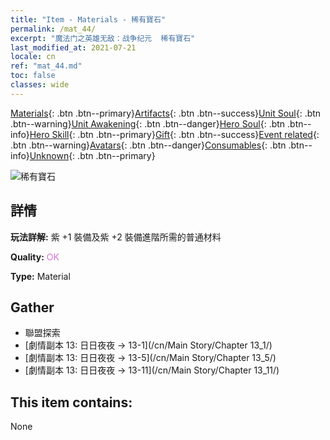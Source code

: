 ```yaml
---
title: "Item - Materials - 稀有寶石"
permalink: /mat_44/
excerpt: "魔法门之英雄无敌：战争纪元  稀有寶石"
last_modified_at: 2021-07-21
locale: cn
ref: "mat_44.md"
toc: false
classes: wide
---
```

 [Materials](/ItemsCN/){: .btn .btn--primary}[Artifacts](/ItemsCN/Artifacts/){: .btn .btn--success}[Unit Soul](/ItemsCN/UnitSoul/){: .btn .btn--warning}[Unit Awakening](/ItemsCN/UnitAwakening/){: .btn .btn--danger}[Hero Soul](/ItemsCN/HeroSoul/){: .btn .btn--info}[Hero Skill](/ItemsCN/HeroSkill/){: .btn .btn--primary}[Gift](/ItemsCN/Gift/){: .btn .btn--success}[Event related](/ItemsCN/Events/){: .btn .btn--warning}[Avatars](/ItemsCN/Avatars/){: .btn .btn--danger}[Consumables](/ItemsCN/Consumables/){: .btn .btn--info}[Unknown](/ItemsCN/Unknown/){: .btn .btn--primary}

 ![稀有寶石](/images/t/i_cailiao_baoshi2.png)

## 詳情
 **玩法詳解:** 紫 +1 裝備及紫 +2 裝備進階所需的普通材料

 **Quality:** <span style="color: #DA70D6">OK</span>

 **Type:** Material

## Gather

*    聯盟探索 
*    [劇情副本 13: 日日夜夜 -> 13-1](/cn/Main Story/Chapter 13_1/) 
*    [劇情副本 13: 日日夜夜 -> 13-5](/cn/Main Story/Chapter 13_5/) 
*    [劇情副本 13: 日日夜夜 -> 13-11](/cn/Main Story/Chapter 13_11/) 

## This item contains:

  None

